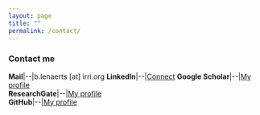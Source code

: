 ```yaml
---
layout: page
title: ""
permalink: /contact/
---
```


### Contact me

**Mail**|--|b.lenaerts [at] irri.org
**LinkedIn**|--|[Connect](https://www.linkedin.com/in/bertlenaerts) 
**Google Scholar**|--|[My profile](https://scholar.google.be/citations?user=RP4y7_8AAAAJ&hl=nl)   
**ResearchGate**|--|[My profile](https://www.researchgate.net/profile/Bert_Lenaerts/publications)   
**GitHub**|--|[My profile](https://github.com/BertLenaerts) 
